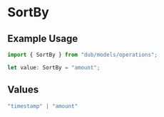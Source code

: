 # SortBy

## Example Usage

```typescript
import { SortBy } from "dub/models/operations";

let value: SortBy = "amount";
```

## Values

```typescript
"timestamp" | "amount"
```
